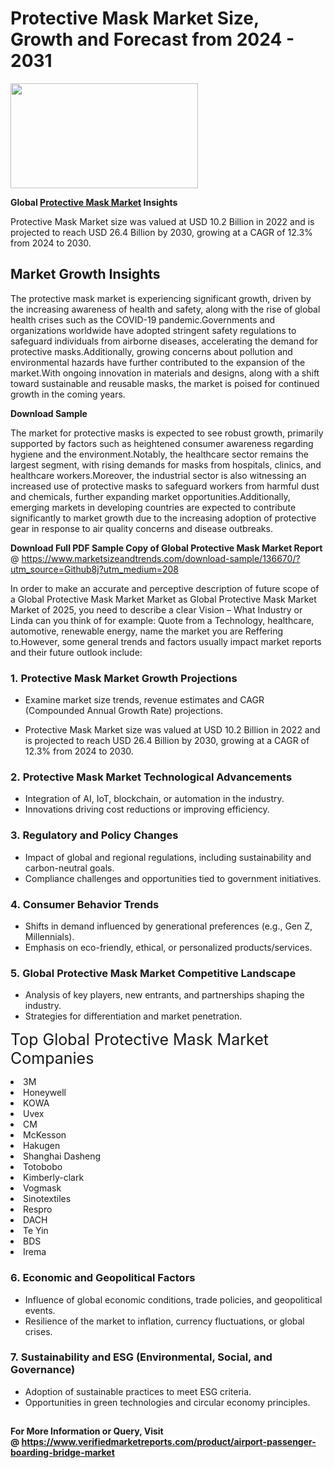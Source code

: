 <H1>Protective Mask Market Size, Growth and Forecast from 2024 - 2031</H1><img class="aligncenter size-medium wp-image-584254" src="https://thirdeyenews.in/wp-content/uploads/2024/09/Global-Market-Research-300x168.jpeg" alt="" width="300" height="168" /><p><strong>Global&nbsp;<a href="https://www.marketsizeandtrends.com/download-sample/136670/?utm_source=Github8j?utm_medium=208">Protective Mask Market</a> Insights</strong></p><p>Protective Mask Market size was valued at USD 10.2 Billion in 2022 and is projected to reach USD 26.4 Billion by 2030, growing at a CAGR of 12.3% from 2024 to 2030.</p><p><h2>Market Growth Insights</h2> <p>The protective mask market is experiencing significant growth, driven by the increasing awareness of health and safety, along with the rise of global health crises such as the COVID-19 pandemic.Governments and organizations worldwide have adopted stringent safety regulations to safeguard individuals from airborne diseases, accelerating the demand for protective masks.Additionally, growing concerns about pollution and environmental hazards have further contributed to the expansion of the market.With ongoing innovation in materials and designs, along with a shift toward sustainable and reusable masks, the market is poised for continued growth in the coming years.</p> <p><strong>Download Sample</strong></p> <p>The market for protective masks is expected to see robust growth, primarily supported by factors such as heightened consumer awareness regarding hygiene and the environment.Notably, the healthcare sector remains the largest segment, with rising demands for masks from hospitals, clinics, and healthcare workers.Moreover, the industrial sector is also witnessing an increased use of protective masks to safeguard workers from harmful dust and chemicals, further expanding market opportunities.Additionally, emerging markets in developing countries are expected to contribute significantly to market growth due to the increasing adoption of protective gear in response to air quality concerns and disease outbreaks.</p> <p><span class=""><strong>Download Full PDF Sample Copy of Global Protective Mask Market Report</strong> @ <a href="https://www.marketsizeandtrends.com/download-sample/136670/?utm_source=Github8j?utm_medium=208" target="_blank">https://www.marketsizeandtrends.com/download-sample/136670/?utm_source=Github8j?utm_medium=208</a></span></p><p>In order to make an accurate and perceptive description of future scope of a Global&nbsp;Protective Mask Market Market as Global&nbsp;Protective Mask Market Market of 2025, you need to describe a clear Vision &ndash; What Industry or Linda can you think of for example: Quote from a Technology, healthcare, automotive, renewable energy, name the market you are Reffering to.However, some general trends and factors usually impact market reports and their future outlook include:</p><h3>1.&nbsp;<strong>Protective Mask Market Growth Projections</strong></h3><ul><li>Examine market size trends, revenue estimates and CAGR (Compounded Annual Growth Rate) projections.</li><li><p>Protective Mask Market size was valued at USD 10.2 Billion in 2022 and is projected to reach USD 26.4 Billion by 2030, growing at a CAGR of 12.3% from 2024 to 2030.</p></li></ul><h3>2.&nbsp;<strong>Protective Mask Market Technological Advancements</strong></h3><ul><li>Integration of AI, IoT, blockchain, or automation in the industry.</li><li>Innovations driving cost reductions or improving efficiency.</li></ul><h3>3.&nbsp;<strong>Regulatory and Policy Changes</strong></h3><ul><li>Impact of global and regional regulations, including sustainability and carbon-neutral goals.</li><li>Compliance challenges and opportunities tied to government initiatives.</li></ul><h3>4.&nbsp;<strong>Consumer Behavior Trends</strong></h3><ul><li>Shifts in demand influenced by generational preferences (e.g., Gen Z, Millennials).</li><li>Emphasis on eco-friendly, ethical, or personalized products/services.</li></ul><h3>5.&nbsp;<strong>Global Protective Mask Market Competitive Landscape</strong></h3><ul><li>Analysis of key players, new entrants, and partnerships shaping the industry.</li><li>Strategies for differentiation and market penetration.</li></ul><p data-pm-slice="1 1 []"><span style="color: inherit; font-family: inherit; font-size: 25px;">Top Global Protective Mask Market Companies</span></p><div class="" data-test-id=""><p><li>3M</li><li> Honeywell</li><li> KOWA</li><li> Uvex</li><li> CM</li><li> McKesson</li><li> Hakugen</li><li> Shanghai Dasheng</li><li> Totobobo</li><li> Kimberly-clark</li><li> Vogmask</li><li> Sinotextiles</li><li> Respro</li><li> DACH</li><li> Te Yin</li><li> BDS</li><li> Irema</li></p></div><h3>6.&nbsp;<strong>Economic and Geopolitical Factors</strong></h3><ul><li>Influence of global economic conditions, trade policies, and geopolitical events.</li><li>Resilience of the market to inflation, currency fluctuations, or global crises.</li></ul><h3>7.&nbsp;<strong>Sustainability and ESG (Environmental, Social, and Governance)</strong></h3><ul><li>Adoption of sustainable practices to meet ESG criteria.</li><li>Opportunities in green technologies and circular economy principles.</li></ul><h2><strong style="font-size: 14px;">For More Information or Query, Visit @&nbsp;</strong><a style="background-color: #ffffff; font-size: 14px;" href="https://www.marketsizeandtrends.com/report/protective-mask-market/" target="_blank">https://www.verifiedmarketreports.com/product/airport-passenger-boarding-bridge-market</a></h2>